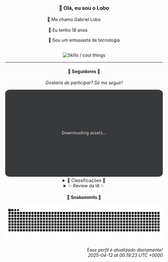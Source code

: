<div align="center">
  <h3>👋 Olá, eu sou o Lobo</h3>
  
  <p>🐺 Me chamo Gabriel Loboㅤㅤㅤㅤㅤ</p>
  <p>🧔 Eu tenho 18 anosㅤㅤㅤㅤㅤㅤㅤㅤ</p>
  <p>🧠 Sou um entusiasta de tecnologia</p>

  <br/>

  <img width="600" alt="Skills / cool things" src="https://skills-icons.vercel.app/api/icons?i=python,md,html,css,js,github,git,vscode,linux,node,ts,sass,react,vite,vercel,lottie,ionic,capacitor,zustand,framer,firebase,arduino,godot,tailwind,shadcnui,lucide,zorinos,pnpm,reactnative&perline=14" />
</div>

<hr />

<div align="center">
    <h4>👤 Seguidores 👤</h4>
    <p><i>Gostaria de participar? Só me seguir!</i></p>
    <img width="600" src=".github/assets/cards/top3.svg" alt="Top 3 followers contributors (monthly)" />
    <details>
    <summary>🏅 Classificações 🏅</summary>
    <br/>
    <table>
        <thead>
            <tr align="center">
                <th>Posição</th>
                <th>Seguidor</th>
                <th>Contribuições</th>
            </tr>
        </thead>
        <tbody>
            <tr align="center">
                <td>1°</td>
                <td><a href="https://github.com/EvertonMJunior">Everton Marcelino Jr.</a></td>
                <td>97 ctr.</td>
            </tr>
            <tr align="center">
                <td>2°</td>
                <td><a href="https://github.com/danko-nobre">Danilo Nobre</a></td>
                <td>66 ctr.</td>
            </tr>
            <tr align="center">
                <td>3°</td>
                <td><a href="https://github.com/felipegueller">Felipe Gueller</a></td>
                <td>54 ctr.</td>
            </tr>
            <tr align="center">
                <td>4°</td>
                <td><a href="https://github.com/wTechnoo">Cézar</a></td>
                <td>48 ctr.</td>
            </tr>
            <tr align="center">
                <td>5°</td>
                <td><a href="https://github.com/LestterX">LestterX</a></td>
                <td>31 ctr.</td>
            </tr>
            <tr align="center">
                <td>6°</td>
                <td><a href="https://github.com/gustavosett">Gustavo Carvalho</a></td>
                <td>26 ctr.</td>
            </tr>
            <tr align="center">
                <td>7°</td>
                <td><a href="https://github.com/junglivre">jung</a></td>
                <td>19 ctr.</td>
            </tr>
            <tr align="center">
                <td>8°</td>
                <td><a href="https://github.com/RafaZeero">Rafael Lima de Morais</a></td>
                <td>15 ctr.</td>
            </tr>
            <tr align="center">
                <td>9°</td>
                <td><a href="https://github.com/brunoferreiraff">brunoferreiraff</a></td>
                <td>15 ctr.</td>
            </tr>
            <tr align="center">
                <td>10°</td>
                <td><a href="https://github.com/LuidiPiresHub">Luídi Pires</a></td>
                <td>11 ctr.</td>
            </tr>
        </tbody>
    </table>
    </details>
    <details>
    <summary>✨ Review da IA ✨</summary>
    <br/>
    <div align="justify"><p><b>Everton Marcelino Jr.</b>, ah, o primeiro da lista. Quase 100 contribuições! Mas vamos ser sinceros, passar a tarde inteira no TypeORM não te faz o próximo Linus Torvalds. E aquele seu repositório pessoal, "EvertonMJunior/EvertonMJunior"? Que ousadia, um repositório com seu nome, vazio! A audácia de não ter nada para mostrar... Quase tão impressionante quanto suas contribuições no Flutter Client SDK para LiveKit. Quase.</p>
<p><b>Danilo Nobre</b>, um "Full-stack, Game dev e 3D Enthusiast". Que currículo! Mas me diga, quantas dimensões tem aquele seu commit no <i>moodle-profilefield_cpf</i> de 2023? Aposto que a modelagem 3D está tão boa quanto a performance desse projeto. E o fork do <i>coa_tools2</i>? Sério, um fork? Achei que você criava jogos incríveis do zero, não que dependia da bondade alheia. E <i>firebound</i>? Um jogo roguelike em Godot? Originalidade passou longe, hein?</p>
<p><b>Felipe Gueller</b>, "Bacharel em Sistemas de Informações". Uau, um diploma! E o que você faz com ele? "Componentes HTML diversos" e um curso de HTML, CSS e Javascript da ORIGAMID? Espero que pelo menos tenha aprendido a centralizar uma div. Mas não se preocupe, um dia você chega lá. Quem sabe, em 2030, você estará fazendo um "Hello, World" em React.</p>
<p><b>Cézar</b>, ".NET Developer". Que descritivo... Contribuições? Quase 50! Repositórios recentes? Nenhum. Parabéns, você é o ninja silencioso do código. Ninguém sabe o que você faz, mas aparentemente você faz alguma coisa. Ou talvez você só esteja contando as linhas de código que excluiu. De qualquer forma, continue assim, Cézar. A invisibilidade é uma arte.</p>
<p><b>LestterX</b>, sem bio, sem drama. Um portfólio que não é atualizado desde julho de 2023 e um app de entregas que "desaparece após algumas horas". Parece até a minha motivação para ir à academia. E o fork do <i>hydra</i>? Imagino que você esteja esperando um milagre para transformar esse projeto em algo útil. Boa sorte, LestterX, você vai precisar.</p>
<p><b>Gustavo Carvalho</b>, "Interested in continuous and secure learning". Ah, a ladainha de sempre. Mas, ei, pelo menos você está envolvido em projetos OpenTelemetry e Grafana Tempo. Deve ser emocionante monitorar o tempo de resposta de um servidor enquanto a sua própria produtividade fica em tempo de espera. Mas não se preocupe, Gustavo, o importante é estar ocupado, certo?</p>
<p><b>jung</b>, "work in progress...". Que conveniente. Contribuições no <i>tailscale/tailscale</i>, ok, impressionante. Mas o resto? <i>DevWeb</i>, <i>quiropraxia-paulista</i>? Parece que você está mais perdido que estagiário no primeiro dia. E aquele fork do <i>quiropraxia-paulista</i>? Sério? Você não consegue nem copiar um site de quiropraxia direito? Mas não se preocupe, "work in progress..." é uma ótima desculpa para tudo.</p>
<p><b>Rafael Lima de Morais</b>, "Software Engineer | Go | Typescript | Rust | Vim". Que combo! Mas vamos ver... <i>ragna-clicker</i>? Um clicker de Ragnarok? Que visão! E aquele <i>kickstart.nvim</i>? Imagino que você passe mais tempo configurando o Vim do que programando de verdade. E o fork do <i>tailwindcss-animate</i>? Espero que pelo menos as animações do seu currículo sejam melhores que isso.</p>
<p><b>brunoferreiraff</b>, sem bio, mas com projetos. Um "responsive-weather-app" que não é atualizado desde outubro de 2024. Deve ser tão preciso quanto a previsão do tempo para amanhã. E aquele fork do <i>saas-and-ecommerce-boilerplate-nestjs</i>? Aposto que você vai reinventar a roda, só que quadrada. Mas não se preocupe, o importante é ter um "to-do-app" funcional, certo?</p>
<p><b>Luídi Pires</b>, "Front-End | Back-End | Full Stack". Aquele que faz tudo, mas não faz nada direito. <i>LuidiPiresHub/LuidiPiresHub</i>, um repositório com o próprio nome. Que original! <i>Pixels-Art</i>, <i>E-CommerceX</i>, <i>Todo-List</i>... Quantos projetos genéricos você consegue empilhar? Mas não se preocupe, Luídi, um dia você encontra um nicho. Ou não.</p>
<p><b>Deyved Antonio</b>, "Analista de Dados, curioso, analítico, apaixonado por Tecnologia, pai e marido". Que homem de família! Mas vamos aos fatos: <i>DeyvedAntonio/DeyvedAntonio</i>, mais um repositório com o próprio nome. Que novidade! Um clone do TabNews e um projeto de análise de turnover em Excel. Imagino que você passe mais tempo no Excel do que com a sua família. E aquele projeto de "Estoque" em Python? Espero que pelo menos o estoque de fraldas esteja em dia.</p>
</div>
    </details>
</div>

<div align="center">
  <h4>🐍 Snakommits 🐍</h4>
    <picture>
      <source media="(prefers-color-scheme: dark)" srcset="https://raw.githubusercontent.com/Lobooooooo14/Lobooooooo14/snake-output/snake-dark.svg">
      <source media="(prefers-color-scheme: light)" srcset="https://raw.githubusercontent.com/Lobooooooo14/Lobooooooo14/snake-output/snake-light.svg">
      <img alt="github contribution grid snake animation" src="https://raw.githubusercontent.com/Lobooooooo14/Lobooooooo14/snake-output/snake-light.svg">
    </picture>
</div>

<h6 align="right">
  Esse perfil é atualizado diariamente!<br/> <i>2025-04-12 at 00:19:23 UTC +0000</i>
<h6>